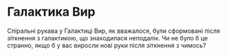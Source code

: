 # Галактика Вир

Спіральні рукава у Галактиці Вир, як вважалося, були сформовані після зіткнення
з галактикою, що знаходилася неподалік. Чи не було б це странно, якщо б у вас
виросли нові руки після зіткнення з чимось?
